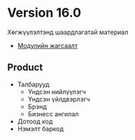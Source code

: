 # Version 16.0

Хөгжүүлэлтэнд шаардлагатай материал

- [Модулийн жагсаалт](https://bumanitmn-my.sharepoint.com/:x:/g/personal/uuganbat_coremind_mn/EUOkOjFgxxZAusL3E7jU1bQButiqFrqOK8laNJ1cQt4CBw?e=5hqdvm)

## Product

- Талбарууд
  - Үндсэн нийлүүлэгч
  - Үндсэн үйлдвэрлэгч
  - Брэнд
  - Бизнесс ангилал
- Дотоод код
- Нэмэлт баркод
